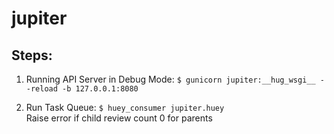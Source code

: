 # jupiter

## Steps:
1. Running API Server in Debug Mode:
`$ gunicorn jupiter:__hug_wsgi__ --reload -b 127.0.0.1:8080`

2. Run Task Queue:
`$ huey_consumer jupiter.huey`  
Raise error if child review count 0 for parents
